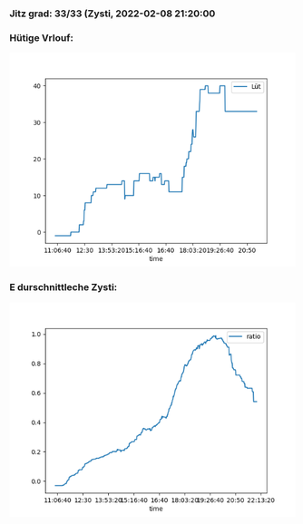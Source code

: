 ### Jitz grad: 33/33 (Zysti, 2022-02-08 21:20:00

### Hütige Vrlouf:
![Graph](Today.png)

### E durschnittleche Zysti:
![Graph](Zysti.png)